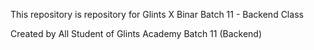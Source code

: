 This repository is repository for Glints X Binar Batch 11 - Backend Class

Created by All Student of Glints Academy Batch 11 (Backend)
